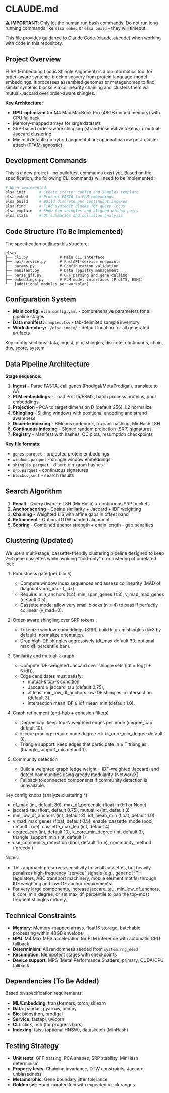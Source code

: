 # CLAUDE.md

⚠️  **IMPORTANT**: Only let the human run bash commands. Do not run long-running commands like `elsa embed` or `elsa build` - they will timeout.

This file provides guidance to Claude Code (claude.ai/code) when working with code in this repository.

## Project Overview

ELSA (Embedding Locus Shingle Alignment) is a bioinformatics tool for order-aware syntenic-block discovery from protein language-model embeddings. It processes assembled genomes or metagenomes to find similar syntenic blocks via collinearity chaining and clusters them via mutual-Jaccard over order-aware shingles.

**Key Architecture:**
- **GPU-optimized** for M4 Max MacBook Pro (48GB unified memory) with CPU fallback
- Memory-mapped arrays for large datasets 
- SRP-based order-aware shingling (strand-insensitive tokens) + mutual-Jaccard clustering
- Minimal default: no hybrid augmentation; optional narrow post-cluster attach (PFAM-agnostic)

## Development Commands

This is a new project - no build/test commands exist yet. Based on the specification, the following CLI commands will need to be implemented:

```bash
# When implemented:
elsa init      # Create starter config and samples template
elsa embed     # Process FASTA to PLM embeddings  
elsa build     # Build discrete and continuous indexes
elsa find      # Find syntenic blocks for query locus
elsa explain   # Show top shingles and aligned window pairs
elsa stats     # QC summaries and collision analysis
```

## Code Structure (To Be Implemented)

The specification outlines this structure:

```
elsa/
├── cli.py              # Main CLI interface
├── api/service.py      # FastAPI service endpoints
├── params.py           # Configuration validation
├── manifest.py         # Data registry management
├── parse_gff.py        # GFF parsing and gene calling
├── embeddings.py       # PLM model interfaces (ProtT5, ESM2)
└── [additional modules per workplan]
```

## Configuration System

- **Main config:** `elsa.config.yaml` - comprehensive parameters for all pipeline stages
- **Data manifest:** `samples.tsv` - tab-delimited sample inventory
- **Work directory:** `./elsa_index/` - default location for all generated artifacts

Key config sections: data, ingest, plm, shingles, discrete, continuous, chain, dtw, score, system

## Data Pipeline Architecture

**Stage sequence:**
1. **Ingest** - Parse FASTA, call genes (Prodigal/MetaProdigal), translate to AA
2. **PLM embeddings** - Load ProtT5/ESM2, batch process proteins, pool embeddings
3. **Projection** - PCA to target dimension D (default 256), L2 normalize
4. **Shingling** - Sliding windows with positional encoding and strand awareness
5. **Discrete indexing** - KMeans codebook, n-gram hashing, MinHash LSH
6. **Continuous indexing** - Signed random projection (SRP) signatures
7. **Registry** - Manifest with hashes, QC plots, resumption checkpoints

**Key file formats:**
- `genes.parquet` - projected protein embeddings
- `windows.parquet` - shingle window embeddings  
- `shingles.parquet` - discrete n-gram hashes
- `srp.parquet` - continuous signatures
- `blocks.jsonl` - search results

## Search Algorithm

1. **Recall** - Query discrete LSH (MinHash) + continuous SRP buckets
2. **Anchor scoring** - Cosine similarity + Jaccard + IDF weighting
3. **Chaining** - Weighted LIS with affine gaps in offset band
4. **Refinement** - Optional DTW banded alignment
5. **Scoring** - Combined anchor strength + chain length - gap penalties

## Clustering (Updated)

We use a multi-stage, cassette-friendly clustering pipeline designed to keep 2–3 gene cassettes while avoiding “fold-only” co-clustering of unrelated loci:

1. Robustness gate (per block)
   - Compute window index sequences and assess collinearity (MAD of diagonal v = q_idx - t_idx).
   - Require: min_anchors (≥4), min_span_genes (≥8), v_mad_max_genes (default 0.5).
   - Cassette mode: allow very small blocks (n ≤ 4) to pass if perfectly collinear (v_mad=0).

2. Order-aware shingling over SRP tokens
   - Tokenize window embeddings (SRP), build k-gram shingles (k=3 by default), normalize orientation.
   - Drop high-DF shingles aggressively (df_max default 30; optional max_df_percentile ban).

3. Similarity and mutual-k graph
   - Compute IDF-weighted Jaccard over shingle sets (idf = log(1 + N/df)).
   - Edge candidates must satisfy:
     - mutual-k top-k condition,
     - Jaccard ≥ jaccard_tau (default 0.75),
     - at least min_low_df_anchors low-DF shingles in intersection (default 3),
     - intersection mean IDF ≥ idf_mean_min (default 1.0).

4. Graph refinement (anti-hub + cohesion filters)
   - Degree cap: keep top-N weighted edges per node (degree_cap default 10).
   - k-core pruning: require node degree ≥ k (k_core_min_degree default 3).
   - Triangle support: keep edges that participate in ≥ T triangles (triangle_support_min default 1).

5. Community detection
   - Build a weighted graph (edge weight = IDF-weighted Jaccard) and detect communities using greedy modularity (NetworkX).
   - Fallback to connected components if community detection is unavailable.

Key config knobs (analyze.clustering.*):
- df_max (int, default 30), max_df_percentile (float in 0–1 or None)
- jaccard_tau (float, default 0.75), mutual_k (int, default 3)
- min_low_df_anchors (int, default 3), idf_mean_min (float, default 1.0)
- v_mad_max_genes (float, default 0.5), enable_cassette_mode (bool, default True), cassette_max_len (int, default 4)
- degree_cap (int, default 10), k_core_min_degree (int, default 3), triangle_support_min (int, default 1)
- use_community_detection (bool, default True), community_method ('greedy')

Notes:
- This approach preserves sensitivity to small cassettes, but heavily penalizes high-frequency “service” signals (e.g., generic HTH regulators, ABC transport machinery, mobile element motifs) through IDF weighting and low-DF anchor requirements.
- For very large components, increase jaccard_tau, min_low_df_anchors, k_core_min_degree, or set max_df_percentile to ban the top-most frequent shingles entirely.

## Technical Constraints

- **Memory**: Memory-mapped arrays, float16 storage, batchable processing within 48GB envelope
- **GPU**: M4 Max MPS acceleration for PLM inference with automatic CPU fallback
- **Determinism**: All randomness seeded from `system.rng_seed`  
- **Resumption**: Idempotent stages with checkpoints
- **Device support**: MPS (Metal Performance Shaders) primary, CUDA/CPU fallback

## Dependencies (To Be Added)

Based on specification requirements:
- **ML/Embedding**: transformers, torch, sklearn
- **Data**: pandas, pyarrow, numpy  
- **Bio**: biopython, prodigal
- **Service**: fastapi, uvicorn
- **CLI**: click, rich (for progress bars)
- **Indexing**: faiss (optional HNSW), datasketch (MinHash)

## Testing Strategy

- **Unit tests**: GFF parsing, PCA shapes, SRP stability, MinHash determinism
- **Property tests**: Chaining invariance, DTW constraints, Jaccard unbiasedness  
- **Metamorphic**: Gene boundary jitter tolerance
- **Golden set**: Hand-curated loci with expected block ranges
